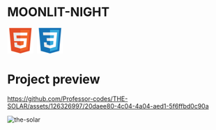 # MOONLIT-NIGHT

<div align="left">
	<img src="https://github.com/devicons/devicon/blob/master/icons/html5/html5-original.svg" title="html" alt="html" width="60" height="60"/>&nbsp;
	<img src="https://github.com/devicons/devicon/blob/master/icons/css3/css3-original.svg" title="css" alt="css" width="60" height="60"/>&nbsp;
</div>

# Project preview

https://github.com/Professor-codes/THE-SOLAR/assets/126326997/20daee80-4c04-4a04-aed1-5f6ffbd0c90a


![the-solar](https://github.com/Professor-codes/THE-SOLAR/assets/126326997/85cd2b0d-7d93-48a5-bdd0-6e6cd150b50e)





